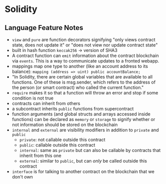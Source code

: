 # Solidity

## Language Feature Notes

* `view` and `pure` are function decorators signifying "only views contract state, does not update it" or "does not view nor update contract state"
* built in hash function `keccak256` -> version of SHA3
* A contract function can `emit` information about the contract blockchain via `events`. This is a way to communicate updates to a fronted webapp.
* mappings map one type to another (like an account address to its balance): `mapping (address => uint) public accountBalance;`
* "In Solidity, there are certain global variables that are available to all functions. One of these is msg.sender, which refers to the address of the person (or smart contract) who called the current function."
* `require` makes it so that a function will throw an error and stop if some condition is not true
* contracts can inherit from others
* a subcontract inherits `public` functions from supercontract
* function arguments (and global structs and arrays accessed inside functions) can be declared as `memory` or `storage` to signify whether or not information should be stored on the blockchain
* `internal` and `external` are visibility modifiers in addition to `private` and `public`
    * `private`: not callable outside this contract
    * `public`: callable outside this contract
    * `internal`: same as `private` but can also be callable by contracts that inherit from this one
    * `external`: similar to `public`, but can _only_ be called outside this contract
* `interface` is for talking to another contract on the blockchain that we don't own
